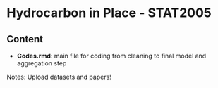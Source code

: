 # Hydrocarbon in Place - STAT2005

## Content

- **Codes.rmd**: main file for coding from cleaning to final model and aggregation step


Notes: Upload datasets and papers!
